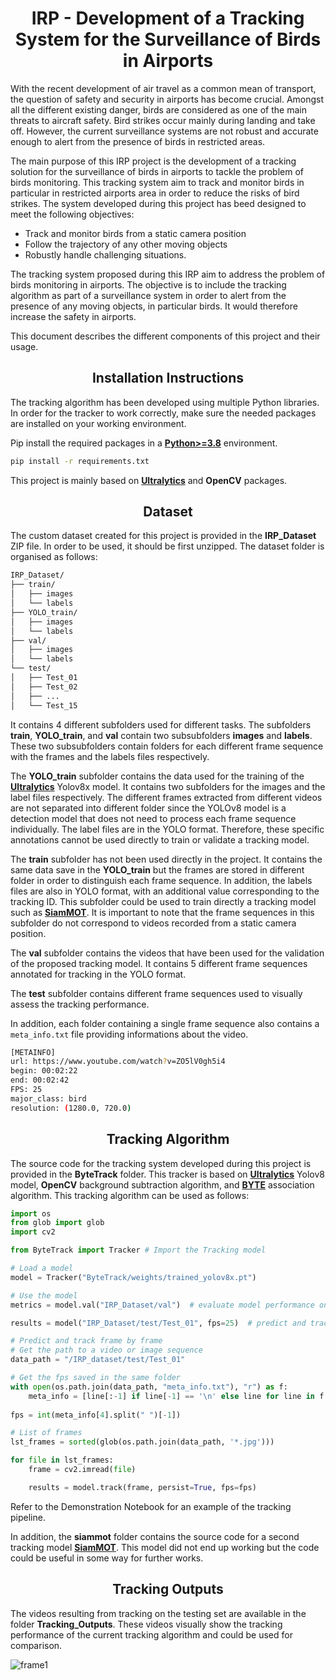 # <div align="center">IRP - Development of a Tracking System for the Surveillance of Birds in Airports</div>

With the recent development of air travel as a common mean of transport, the question of safety and security in airports has become crucial. Amongst all the different existing danger, birds are considered as one of the main threats to aircraft safety. Bird strikes occur mainly during landing and take off. However, the current surveillance systems are not robust and accurate enough to alert from the presence of birds in restricted areas.

The main purpose of this IRP project is the development of a tracking solution for the surveillance of birds in airports to tackle the problem of birds monitoring. This tracking system aim to track and monitor birds in particular in restricted airports area in order to reduce the risks of bird strikes. The system developed during this project has beed designed to meet the following objectives:

- Track and monitor birds from a static camera position
- Follow the trajectory of any other moving objects
- Robustly handle challenging situations.

The tracking system proposed during this IRP aim to address the problem of birds monitoring in airports. The objective is to include the tracking algorithm as part of a surveillance system in order to alert from the presence of any moving objects, in particular birds. It would therefore increase the safety in airports.

This document describes the different components of this project and their usage.

## <div align="center">Installation Instructions</div>

The tracking algorithm has been developed using multiple Python libraries. In order for the tracker to work correctly, make sure the needed packages are installed on your working environment.

Pip install the required packages in a [**Python>=3.8**](https://www.python.org/) environment.

```bash
pip install -r requirements.txt
```

This project is mainly based on [**Ultralytics**](https://github.com/ultralytics/ultralytics) and **OpenCV** packages.

## <div align="center">Dataset</div>

The custom dataset created for this project is provided in the **IRP_Dataset** ZIP file. In order to be used, it should be first unzipped. The dataset folder is organised as follows:

```bash
IRP_Dataset/
├── train/
│   ├── images
│   └── labels
├── YOLO_train/
│   ├── images
│   └── labels
├── val/
│   ├── images
│   └── labels
└── test/
│   ├── Test_01
│   ├── Test_02
│   ├── ...
│   └── Test_15
```

It contains 4 different subfolders used for different tasks. The subfolders **train**, **YOLO_train**, and **val** contain two subsubfolders **images** and **labels**. These two subsubfolders contain folders for each different frame sequence with the frames and the labels files respectively. 

The **YOLO_train** subfolder contains the data used for the training of the [**Ultralytics**](https://github.com/ultralytics/ultralytics) Yolov8x model. It contains two subfolders for the images and the label files respectively. The different frames extracted from different videos are not separated into different folder since the YOLOv8 model is a detection model that does not need to process each frame sequence individually. The label files are in the YOLO format. Therefore, these specific annotations cannot be used directly to train or validate a tracking model.

The **train** subfolder has not been used directly in the project. It contains the same data save in the **YOLO_train** but the frames are stored in different folder in order to distinguish each frame sequence. In addition, the labels files are also in YOLO format, with an additional value corresponding to the tracking ID. This subfolder could be used to train directly a tracking model such as [**SiamMOT**](https://arxiv.org/abs/2105.11595). It is important to note that the frame sequences in this subfolder do not correspond to videos recorded from a static camera position.

The **val** subfolder contains the videos that have been used for the validation of the proposed tracking model. It contains 5 different frame sequences annotated for tracking in the YOLO format. 

The **test** subfolder contains different frame sequences used to visually assess the tracking performance.

In addition, each folder containing a single frame sequence also contains a ```meta_info.txt``` file providing informations about the video.

```bash
[METAINFO]
url: https://www.youtube.com/watch?v=ZO5lV0gh5i4
begin: 00:02:22
end: 00:02:42
FPS: 25
major_class: bird
resolution: (1280.0, 720.0)
```

## <div align="center">Tracking Algorithm</div>

The source code for the tracking system developed during this project is provided in the **ByteTrack** folder. This tracker is based on [**Ultralytics**](https://github.com/ultralytics/ultralytics) Yolov8 model, **OpenCV** background subtraction algorithm, and [**BYTE**](https://arxiv.org/abs/2110.06864) association algorithm. This tracking algorithm can be used as follows:

```python
import os
from glob import glob 
import cv2

from ByteTrack import Tracker # Import the Tracking model

# Load a model
model = Tracker("ByteTrack/weights/trained_yolov8x.pt")

# Use the model
metrics = model.val("IRP_Dataset/val")  # evaluate model performance on the validation set

results = model("IRP_Dataset/test/Test_01", fps=25)  # predict and track on an entire video or frame sequence

# Predict and track frame by frame
# Get the path to a video or image sequence
data_path = "/IRP_dataset/test/Test_01"

# Get the fps saved in the same folder
with open(os.path.join(data_path, "meta_info.txt"), "r") as f:
    meta_info = [line[:-1] if line[-1] == '\n' else line for line in f.readlines()]
    
fps = int(meta_info[4].split(" ")[-1])

# List of frames
lst_frames = sorted(glob(os.path.join(data_path, '*.jpg')))

for file in lst_frames:
    frame = cv2.imread(file)

    results = model.track(frame, persist=True, fps=fps)
```

Refer to the Demonstration Notebook for an example of the tracking pipeline.

In addition, the **siammot** folder contains the source code for a second tracking model [**SiamMOT**](https://arxiv.org/abs/2105.11595). This model did not end up working but the code could be useful in some way for further works.

## <div align="center">Tracking Outputs</div>

The videos resulting from tracking on the testing set are available in the folder **Tracking_Outputs**. These videos visually show the tracking performance of the current tracking algorithm and could be used for comparison.

![frame1](https://github.com/theolange01/IRP/assets/116893751/e573920c-863b-4bfa-a78a-bf2432a9c940)
